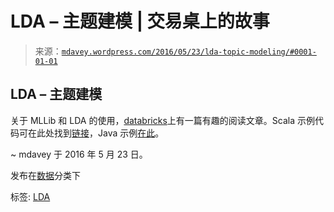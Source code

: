 <!--yml

分类：未分类

日期：2024-05-18 05:31:42

-->

# LDA – 主题建模 | 交易桌上的故事

> 来源：[`mdavey.wordpress.com/2016/05/23/lda-topic-modeling/#0001-01-01`](https://mdavey.wordpress.com/2016/05/23/lda-topic-modeling/#0001-01-01)

## LDA – 主题建模

关于 MLLib 和 LDA 的使用，[databricks](https://databricks.com/blog/2015/03/25/topic-modeling-with-lda-mllib-meets-graphx.html)上有一篇有趣的阅读文章。Scala 示例代码可在此处找到[链接](https://github.com/apache/spark/blob/master/examples/src/main/scala/org/apache/spark/examples/mllib/LDAExample.scala)，Java 示例[在此](http://spark.apache.org/docs/latest/mllib-clustering.html#latent-dirichlet-allocation-lda)。

~ mdavey 于 2016 年 5 月 23 日。

发布在[数据](https://mdavey.wordpress.com/category/data/)分类下

标签: [LDA](https://mdavey.wordpress.com/tag/lda/)
